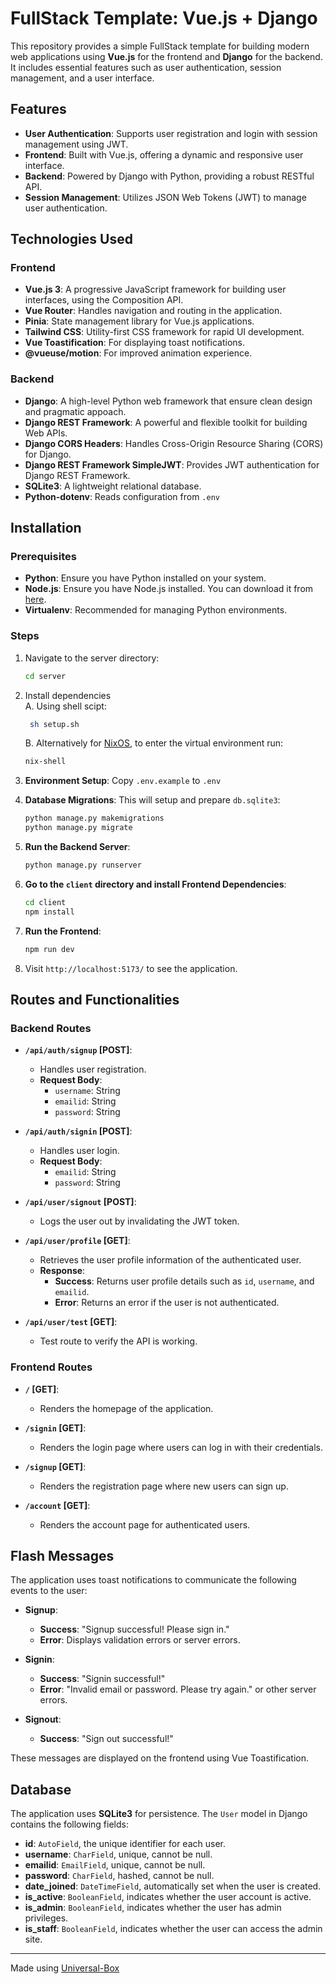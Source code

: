 # FullStack Template: Vue.js + Django

This repository provides a simple FullStack template for building modern web applications using **Vue.js** for the frontend and **Django** for the backend. It includes essential features such as user authentication, session management, and a user interface.

## Features

- **User Authentication**: Supports user registration and login with session management using JWT.
- **Frontend**: Built with Vue.js, offering a dynamic and responsive user interface.
- **Backend**: Powered by Django with Python, providing a robust RESTful API.
- **Session Management**: Utilizes JSON Web Tokens (JWT) to manage user authentication.

## Technologies Used

### Frontend

- **Vue.js 3**: A progressive JavaScript framework for building user interfaces, using the Composition API.
- **Vue Router**: Handles navigation and routing in the application.
- **Pinia**: State management library for Vue.js applications.
- **Tailwind CSS**: Utility-first CSS framework for rapid UI development.
- **Vue Toastification**: For displaying toast notifications.
- **@vueuse/motion**: For improved animation experience.

### Backend

- **Django**: A high-level Python web framework that ensure clean design and pragmatic appoach.
- **Django REST Framework**: A powerful and flexible toolkit for building Web APIs.
- **Django CORS Headers**: Handles Cross-Origin Resource Sharing (CORS) for Django.
- **Django REST Framework SimpleJWT**: Provides JWT authentication for Django REST Framework.
- **SQLite3**: A lightweight relational database.
- **Python-dotenv**: Reads configuration from `.env` 

## Installation

### Prerequisites

- **Python**: Ensure you have Python installed on your system.
- **Node.js**: Ensure you have Node.js installed. You can download it from [here](https://nodejs.org/).
- **Virtualenv**: Recommended for managing Python environments.

### Steps

1. Navigate to the server directory:
   ```sh
   cd server
   ```
2. Install dependencies   
   A. Using shell scipt:
   ```sh
    sh setup.sh
   ```
   B. Alternatively for [NixOS](https://nixos.wiki/wiki/Development_environment_with_nix-shell), to enter the virtual environment run:
   ```sh
   nix-shell
   ```

2. **Environment Setup**:
   Copy `.env.example` to `.env`

3. **Database Migrations**:
   This will setup and prepare `db.sqlite3`:
   ```sh
   python manage.py makemigrations
   python manage.py migrate
   ```

4. **Run the Backend Server**:
   ```sh
   python manage.py runserver
   ```


5. **Go to the `client` directory and install Frontend Dependencies**:
   ```sh
   cd client
   npm install
   ```

6. **Run the Frontend**:
   ```sh
   npm run dev
   ```

8. Visit `http://localhost:5173/` to see the application.

## Routes and Functionalities

### Backend Routes

- **`/api/auth/signup` [POST]**:
  - Handles user registration.
  - **Request Body**:
    - `username`: String
    - `emailid`: String
    - `password`: String

- **`/api/auth/signin` [POST]**:
  - Handles user login.
  - **Request Body**:
    - `emailid`: String
    - `password`: String

- **`/api/user/signout` [POST]**:
  - Logs the user out by invalidating the JWT token.

- **`/api/user/profile` [GET]**:
  - Retrieves the user profile information of the authenticated user.
  - **Response**:
    - **Success**: Returns user profile details such as `id`, `username`, and `emailid`.
    - **Error**: Returns an error if the user is not authenticated.

- **`/api/user/test` [GET]**:
  - Test route to verify the API is working.

### Frontend Routes

- **`/` [GET]**:
  - Renders the homepage of the application.

- **`/signin` [GET]**:
  - Renders the login page where users can log in with their credentials.

- **`/signup` [GET]**:
  - Renders the registration page where new users can sign up.

- **`/account` [GET]**:
  - Renders the account page for authenticated users.

## Flash Messages

The application uses toast notifications to communicate the following events to the user:

- **Signup**:
  - **Success**: "Signup successful! Please sign in."
  - **Error**: Displays validation errors or server errors.
  
- **Signin**:
  - **Success**: "Signin successful!"
  - **Error**: "Invalid email or password. Please try again." or other server errors.

- **Signout**:
  - **Success**: "Sign out successful!"

These messages are displayed on the frontend using Vue Toastification.

## Database

The application uses **SQLite3** for persistence. The `User` model in Django contains the following fields:

- **id**: `AutoField`, the unique identifier for each user.
- **username**: `CharField`, unique, cannot be null.
- **emailid**: `EmailField`, unique, cannot be null.
- **password**: `CharField`, hashed, cannot be null.
- **date_joined**: `DateTimeField`, automatically set when the user is created.
- **is_active**: `BooleanField`, indicates whether the user account is active.
- **is_admin**: `BooleanField`, indicates whether the user has admin privileges.
- **is_staff**: `BooleanField`, indicates whether the user can access the admin site.



---

Made using [Universal-Box](https://github.com/Abhishek-Mallick/universal-box)